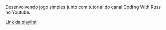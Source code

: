 Desenvolvendo jogo simples junto com tutorial do canal Coding With Russ no Youtube.

[Link da playlist](https://www.youtube.com/watch?v=DHgj5jhMJKg&list=PLjcN1EyupaQm20hlUE11y9y8EY2aXLpnv)
